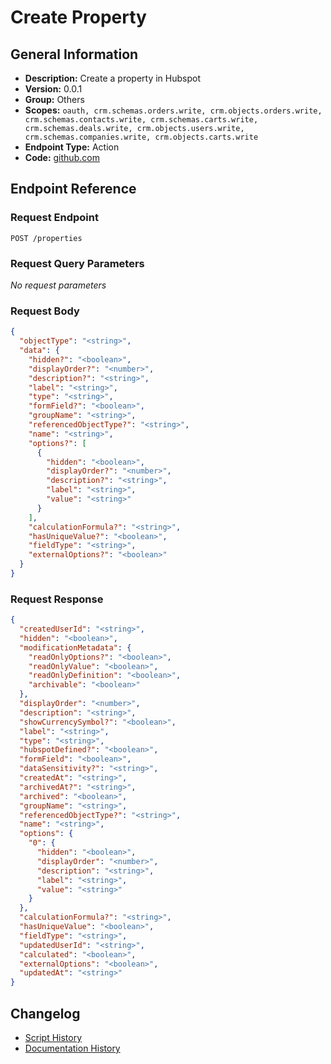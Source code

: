 # Create Property

## General Information

- **Description:** Create a property in Hubspot
- **Version:** 0.0.1
- **Group:** Others
- **Scopes:** `oauth, crm.schemas.orders.write, crm.objects.orders.write, crm.schemas.contacts.write, crm.schemas.carts.write, crm.schemas.deals.write, crm.objects.users.write, crm.schemas.companies.write, crm.objects.carts.write`
- **Endpoint Type:** Action
- **Code:** [github.com](https://github.com/NangoHQ/integration-templates/tree/main/integrations/hubspot/actions/create-property.ts)


## Endpoint Reference

### Request Endpoint

`POST /properties`

### Request Query Parameters

_No request parameters_

### Request Body

```json
{
  "objectType": "<string>",
  "data": {
    "hidden?": "<boolean>",
    "displayOrder?": "<number>",
    "description?": "<string>",
    "label": "<string>",
    "type": "<string>",
    "formField?": "<boolean>",
    "groupName": "<string>",
    "referencedObjectType?": "<string>",
    "name": "<string>",
    "options?": [
      {
        "hidden": "<boolean>",
        "displayOrder?": "<number>",
        "description?": "<string>",
        "label": "<string>",
        "value": "<string>"
      }
    ],
    "calculationFormula?": "<string>",
    "hasUniqueValue?": "<boolean>",
    "fieldType": "<string>",
    "externalOptions?": "<boolean>"
  }
}
```

### Request Response

```json
{
  "createdUserId": "<string>",
  "hidden": "<boolean>",
  "modificationMetadata": {
    "readOnlyOptions?": "<boolean>",
    "readOnlyValue": "<boolean>",
    "readOnlyDefinition": "<boolean>",
    "archivable": "<boolean>"
  },
  "displayOrder": "<number>",
  "description": "<string>",
  "showCurrencySymbol?": "<boolean>",
  "label": "<string>",
  "type": "<string>",
  "hubspotDefined?": "<boolean>",
  "formField": "<boolean>",
  "dataSensitivity?": "<string>",
  "createdAt": "<string>",
  "archivedAt?": "<string>",
  "archived": "<boolean>",
  "groupName": "<string>",
  "referencedObjectType?": "<string>",
  "name": "<string>",
  "options": {
    "0": {
      "hidden": "<boolean>",
      "displayOrder": "<number>",
      "description": "<string>",
      "label": "<string>",
      "value": "<string>"
    }
  },
  "calculationFormula?": "<string>",
  "hasUniqueValue": "<boolean>",
  "fieldType": "<string>",
  "updatedUserId": "<string>",
  "calculated": "<boolean>",
  "externalOptions": "<boolean>",
  "updatedAt": "<string>"
}
```

## Changelog

- [Script History](https://github.com/NangoHQ/integration-templates/commits/main/integrations/hubspot/actions/create-property.ts)
- [Documentation History](https://github.com/NangoHQ/integration-templates/commits/main/integrations/hubspot/actions/create-property.md)

<!-- END  GENERATED CONTENT -->

